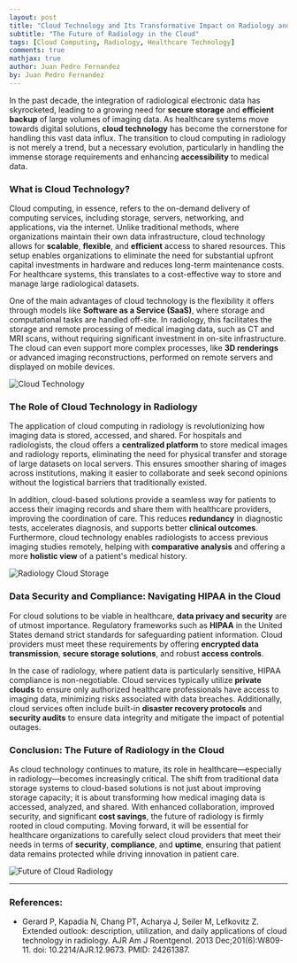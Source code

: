 ```yaml
---
layout: post
title: "Cloud Technology and Its Transformative Impact on Radiology and Healthcare"
subtitle: "The Future of Radiology in the Cloud"
tags: [Cloud Computing, Radiology, Healthcare Technology]
comments: true
mathjax: true
author: Juan Pedro Fernandez
by: Juan Pedro Fernandez
---
```


In the past decade, the integration of radiological electronic data has skyrocketed, leading to a growing need for **secure storage** and **efficient backup** of large volumes of imaging data. As healthcare systems move towards digital solutions, **cloud technology** has become the cornerstone for handling this vast data influx. The transition to cloud computing in radiology is not merely a trend, but a necessary evolution, particularly in handling the immense storage requirements and enhancing **accessibility** to medical data.

### What is Cloud Technology?
Cloud computing, in essence, refers to the on-demand delivery of computing services, including storage, servers, networking, and applications, via the internet. Unlike traditional methods, where organizations maintain their own data infrastructure, cloud technology allows for **scalable**, **flexible**, and **efficient** access to shared resources. This setup enables organizations to eliminate the need for substantial upfront capital investments in hardware and reduces long-term maintenance costs. For healthcare systems, this translates to a cost-effective way to store and manage large radiological datasets.

One of the main advantages of cloud technology is the flexibility it offers through models like **Software as a Service (SaaS)**, where storage and computational tasks are handled off-site. In radiology, this facilitates the storage and remote processing of medical imaging data, such as CT and MRI scans, without requiring significant investment in on-site infrastructure. The cloud can even support more complex processes, like **3D renderings** or advanced imaging reconstructions, performed on remote servers and displayed on mobile devices.

![Cloud Technology](https://vindr.ai/wp-content/uploads/2021/09/image-landingpage-1-2048x1088.png)

### The Role of Cloud Technology in Radiology
The application of cloud computing in radiology is revolutionizing how imaging data is stored, accessed, and shared. For hospitals and radiologists, the cloud offers a **centralized platform** to store medical images and radiology reports, eliminating the need for physical transfer and storage of large datasets on local servers. This ensures smoother sharing of images across institutions, making it easier to collaborate and seek second opinions without the logistical barriers that traditionally existed.

In addition, cloud-based solutions provide a seamless way for patients to access their imaging records and share them with healthcare providers, improving the coordination of care. This reduces **redundancy** in diagnostic tests, accelerates diagnosis, and supports better **clinical outcomes**. Furthermore, cloud technology enables radiologists to access previous imaging studies remotely, helping with **comparative analysis** and offering a more **holistic view** of a patient's medical history.

![Radiology Cloud Storage](https://healthcare-in-europe.com/media/story_section_text/37470/image-01-0703-mri_hires.jpg)

### Data Security and Compliance: Navigating HIPAA in the Cloud
For cloud solutions to be viable in healthcare, **data privacy and security** are of utmost importance. Regulatory frameworks such as **HIPAA** in the United States demand strict standards for safeguarding patient information. Cloud providers must meet these requirements by offering **encrypted data transmission**, **secure storage solutions**, and robust **access controls**.

In the case of radiology, where patient data is particularly sensitive, HIPAA compliance is non-negotiable. Cloud services typically utilize **private clouds** to ensure only authorized healthcare professionals have access to imaging data, minimizing risks associated with data breaches. Additionally, cloud services often include built-in **disaster recovery protocols** and **security audits** to ensure data integrity and mitigate the impact of potential outages.

### Conclusion: The Future of Radiology in the Cloud
As cloud technology continues to mature, its role in healthcare—especially in radiology—becomes increasingly critical. The shift from traditional data storage systems to cloud-based solutions is not just about improving storage capacity; it is about transforming how medical imaging data is accessed, analyzed, and shared. With enhanced collaboration, improved security, and significant **cost savings**, the future of radiology is firmly rooted in cloud computing. Moving forward, it will be essential for healthcare organizations to carefully select cloud providers that meet their needs in terms of **security**, **compliance**, and **uptime**, ensuring that patient data remains protected while driving innovation in patient care.

![Future of Cloud Radiology](https://kms-healthcare.com/wp-content/uploads/2024/02/cloud-security-in-healthcare-kms-healthcare-2.jpg)

---

### References:
- Gerard P, Kapadia N, Chang PT, Acharya J, Seiler M, Lefkovitz Z. Extended outlook: description, utilization, and daily applications of cloud technology in radiology. AJR Am J Roentgenol. 2013 Dec;201(6):W809-11. doi: 10.2214/AJR.12.9673. PMID: 24261387.
